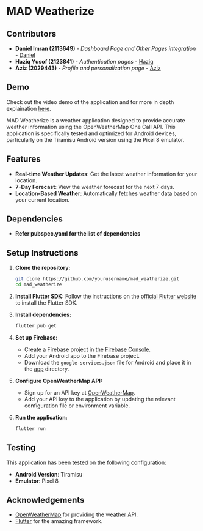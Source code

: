 # MAD Weatherize

## Contributors

- **Daniel Imran (2113649)** - _Dashboard Page and Other Pages integration_ - [Daniel](https://github.com/Ken69420)
- **Haziq Yusof (2123841)** - _Authentication pages_ - [Haziq](https://github.com/Hziqyusof)
- **Aziz (2029443)** - _Profile and personalization page_ - [Aziz](https://github.com/kvcli)

## Demo

Check out the video demo of the application and for more in depth explaination [here](https://youtu.be/jhYDKPUvovs).

MAD Weatherize is a weather application designed to provide accurate weather information using the OpenWeatherMap One Call API. This application is specifically tested and optimized for Android devices, particularly on the Tiramisu Android version using the Pixel 8 emulator.

## Features

- **Real-time Weather Updates**: Get the latest weather information for your location.
- **7-Day Forecast**: View the weather forecast for the next 7 days.
- **Location-Based Weather**: Automatically fetches weather data based on your current location.

## Dependencies

- **Refer pubspec.yaml for the list of dependencies**

## Setup Instructions

1. **Clone the repository:**

   ```sh
   git clone https://github.com/yourusername/mad_weatherize.git
   cd mad_weatherize
   ```

2. **Install Flutter SDK:**
   Follow the instructions on the [official Flutter website](https://flutter.dev/docs/get-started/install) to install the Flutter SDK.

3. **Install dependencies:**

   ```sh
   flutter pub get
   ```

4. **Set up Firebase:**

   - Create a Firebase project in the [Firebase Console](https://console.firebase.google.com/).
   - Add your Android app to the Firebase project.
   - Download the `google-services.json` file for Android and place it in the [app](http://_vscodecontentref_/1) directory.

5. **Configure OpenWeatherMap API:**

   - Sign up for an API key at [OpenWeatherMap](https://openweathermap.org/api).
   - Add your API key to the application by updating the relevant configuration file or environment variable.

6. **Run the application:**
   ```sh
   flutter run
   ```

## Testing

This application has been tested on the following configuration:

- **Android Version**: Tiramisu
- **Emulator**: Pixel 8

## Acknowledgements

- [OpenWeatherMap](https://openweathermap.org/) for providing the weather API.
- [Flutter](https://flutter.dev/) for the amazing framework.

